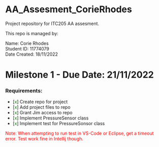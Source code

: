 # AA_Assesment_CorieRhodes

Project repository for ITC205 AA assesment.

This repo is managed by:

Name: Corie Rhodes 
\
Student ID: 11774079
\
Date Created: 18/11/2022



# Milestone 1 - Due Date: 21/11/2022
### Requirements:
- [<span style="color:green">x</span>] Create repo for project
- [<span style="color:green">x</span>]  Add project files to repo
- [<span style="color:green">x</span>]  Grant Jim access to repo
- [<span style="color:green">x</span>]  Implement PressureSensor class
- [<span style="color:green">x</span>]  Implement test for PressureSonsor class


<span style="color:red">
 Note: When attempting to run test in VS-Code or Eclipse, get a timeout error. Test work fine in Intellij though.
</span>

